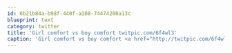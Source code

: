 ```yaml
---
id: 6b21b84a-b98f-440f-a108-74474200a13c
blueprint: text
category: twitter
title: 'Girl comfort vs boy comfort twitpic.com/6f4wl3'
caption: 'Girl comfort vs boy comfort <a href="http://twitpic.com/6f4wl3" title="http://twitpic.com/6f4wl3" class="link link_untco">twitpic.com/6f4wl3</a>'
---
```

